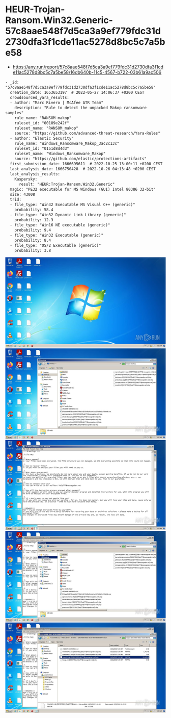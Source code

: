 # HEUR-Trojan-Ransom.Win32.Generic-57c8aae548f7d5ca3a9ef779fdc31d2730dfa3f1cde11ac5278d8bc5c7a5be58

- https://any.run/report/57c8aae548f7d5ca3a9ef779fdc31d2730dfa3f1cde11ac5278d8bc5c7a5be58/16db640b-11c5-4567-b722-03b61a9ac506

```
- _id: "57c8aae548f7d5ca3a9ef779fdc31d2730dfa3f1cde11ac5278d8bc5c7a5be58"
  creation_date: 1653653197  # 2022-05-27 14:06:37 +0200 CEST
  crowdsourced_yara_results: 
  - author: "Marc Rivero | McAfee ATR Team"
    description: "Rule to detect the unpacked Makop ransomware samples"
    rule_name: "RANSOM_makop"
    ruleset_id: "00189e242f"
    ruleset_name: "RANSOM_makop"
    source: "https://github.com/advanced-threat-research/Yara-Rules"
  - author: "Elastic Security"
    rule_name: "Windows_Ransomware_Makop_3ac2c13c"
    ruleset_id: "0151d8d4d3"
    ruleset_name: "Windows_Ransomware_Makop"
    source: "https://github.com/elastic/protections-artifacts"
  first_submission_date: 1666695611  # 2022-10-25 13:00:11 +0200 CEST
  last_analysis_date: 1666750428  # 2022-10-26 04:13:48 +0200 CEST
  last_analysis_results: 
    Kaspersky: 
      result: "HEUR:Trojan-Ransom.Win32.Generic"
  magic: "PE32 executable for MS Windows (GUI) Intel 80386 32-bit"
  size: 43008
  trid: 
  - file_type: "Win32 Executable MS Visual C++ (generic)"
    probability: 58.4
  - file_type: "Win32 Dynamic Link Library (generic)"
    probability: 12.3
  - file_type: "Win16 NE executable (generic)"
    probability: 9.4
  - file_type: "Win32 Executable (generic)"
    probability: 8.4
  - file_type: "OS/2 Executable (generic)"
    probability: 3.8
```

![16db640b-11c5-4567-b722-03b61a9ac506-1.jpeg](16db640b-11c5-4567-b722-03b61a9ac506-1.jpeg)
![16db640b-11c5-4567-b722-03b61a9ac506-7.jpeg](16db640b-11c5-4567-b722-03b61a9ac506-7.jpeg)
![16db640b-11c5-4567-b722-03b61a9ac506-16.jpeg](16db640b-11c5-4567-b722-03b61a9ac506-16.jpeg)
![16db640b-11c5-4567-b722-03b61a9ac506-18.jpeg](16db640b-11c5-4567-b722-03b61a9ac506-18.jpeg)
![16db640b-11c5-4567-b722-03b61a9ac506-29.jpeg](16db640b-11c5-4567-b722-03b61a9ac506-29.jpeg)
